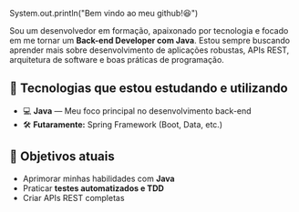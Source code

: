 System.out.println("Bem vindo ao meu github!😆")

Sou um desenvolvedor em formação, apaixonado por tecnologia e focado em me tornar um **Back-end Developer com Java**. Estou sempre buscando aprender mais sobre desenvolvimento de aplicações robustas, APIs REST, arquitetura de software e boas práticas de programação.

## 🚀 Tecnologias que estou estudando e utilizando

- 💻 **Java** — Meu foco principal no desenvolvimento back-end
- 🛠️ **Futaramente:** Spring Framework (Boot, Data, etc.)


## 🎯 Objetivos atuais

- Aprimorar minhas habilidades com **Java**
- Praticar **testes automatizados e TDD**
- Criar APIs REST completas

